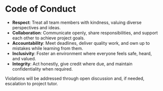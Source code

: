 # Code of Conduct
- **Respect**: Treat all team members with kindness, valuing diverse perspectives and ideas.
- **Collaboration**: Communicate openly, share responsibilities, and support each other to achieve project goals.
- **Accountability**: Meet deadlines, deliver quality work, and own up to mistakes while learning from them.
- **Inclusivity**: Foster an environment where everyone feels safe, heard, and valued.
- **Integrity**: Act honestly, give credit where due, and maintain confidentiality when required.

Violations will be addressed through open discussion and, if needed, escalation to project tutor.
